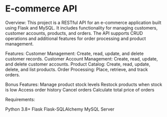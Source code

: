 # E-commerce API

Overview:
This project is a RESTful API for an e-commerce application built using Flask and MySQL. It includes functionality for managing customers, customer accounts, products, and orders. The API supports CRUD operations and additional features for order processing and product management.

Features:
Customer Management: Create, read, update, and delete customer records.
Customer Account Management: Create, read, update, and delete customer accounts.
Product Catalog: Create, read, update, delete, and list products.
Order Processing: Place, retrieve, and track orders.

Bonus Features:
Manage product stock levels
Restock products when stock is low
Access order history
Cancel orders
Calculate total price of orders

Requirements:

Python 3.8+
Flask
Flask-SQLAlchemy
MySQL Server